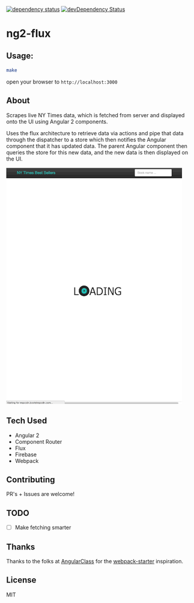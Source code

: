 [![dependency status](https://img.shields.io/david/mjw56/ng2-flux.svg)](https://david-dm.org/mjw56/ng2-flux)
[![devDependency Status](https://david-dm.org/mjw56/ng2-flux/dev-status.svg)](https://david-dm.org/mjw56/ng2-flux#info=devDependencies)

ng2-flux
========

## Usage:

```bash
make
```

open your browser to ```http://localhost:3000```

## About

Scrapes live NY Times data, which is fetched from server and displayed onto the UI using Angular 2 components.

Uses the flux architecture to retrieve data via actions and pipe that data through the dispatcher to a store
which then notifies the Angular component that it has updated data. The parent Angular component then queries
the store for this new data, and the new data is then displayed on the UI.

![screen](/media/screen.gif)

## Tech Used

- Angular 2
- Component Router
- Flux
- Firebase
- Webpack

## Contributing

PR's + Issues are welcome!

## TODO

- [ ] Make fetching smarter

## Thanks

Thanks to the folks at [AngularClass](https://github.com/angular-class) for the [webpack-starter](https://github.com/angular-class/angular2-webpack-starter) inspiration.

## License

MIT
